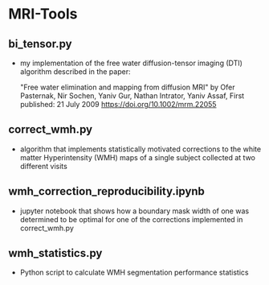 # MRI-Tools

## bi_tensor.py 
- my implementation of the free water diffusion-tensor imaging (DTI) algorithm described in the paper:

  "Free water elimination and mapping from diffusion MRI"
  by Ofer Pasternak,  Nir Sochen,  Yaniv Gur,  Nathan Intrator,  Yaniv Assaf,
  First published: 21 July 2009 https://doi.org/10.1002/mrm.22055

## correct_wmh.py 
- algorithm that implements statistically motivated corrections to the white matter Hyperintensity (WMH) maps of a single subject collected at two different visits

## wmh_correction_reproducibility.ipynb 
- jupyter notebook that shows how a boundary mask width of one was determined to be optimal for one of the corrections implemented in correct_wmh.py

## wmh_statistics.py 
- Python script to calculate WMH segmentation performance statistics
